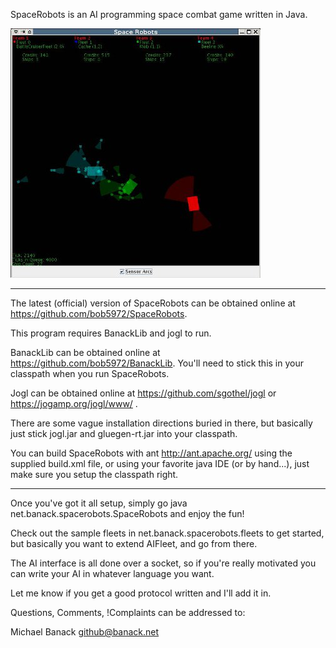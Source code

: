SpaceRobots is an AI programming space combat game written in Java.

![Screenshot](spaceRobots.jpg)

----------------------------------------------------------------------

The latest (official) version of SpaceRobots can be obtained online at
https://github.com/bob5972/SpaceRobots.

This program requires BanackLib and jogl to run.

BanackLib can be obtained online at https://github.com/bob5972/BanackLib.
You'll need to stick this in your classpath when you run SpaceRobots.

Jogl can be obtained online at https://github.com/sgothel/jogl or
https://jogamp.org/jogl/www/ .

There are some vague installation directions buried in there, but basically
just stick jogl.jar and gluegen-rt.jar into your classpath.

You can build SpaceRobots with ant http://ant.apache.org/ using the supplied
build.xml file, or using your favorite java IDE (or by hand...), just make sure
you setup the classpath right.

----------------------------------------------------------------------

Once you've got it all setup, simply go java net.banack.spacerobots.SpaceRobots
and enjoy the fun!

Check out the sample fleets in net.banack.spacerobots.fleets to get started,
but basically you want to extend AIFleet, and go from there.

The AI interface is all done over a socket, so if you're really motivated you
can write your AI in whatever language you want.

Let me know if you get a good protocol written and I'll add it in.

Questions, Comments, !Complaints can be addressed to:

Michael Banack <github@banack.net>
